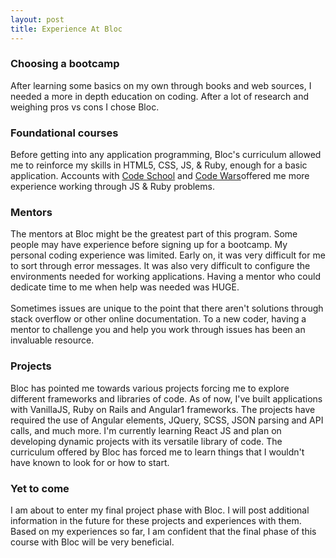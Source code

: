 ```yaml
---
layout: post
title: Experience At Bloc
---
```


<h3>Choosing a bootcamp</h3>
After learning some basics on my own through books and web sources, I needed a more in depth education on coding. After a lot of research and weighing pros vs cons I chose Bloc.

<h3>Foundational courses</h3>
Before getting into any application programming, Bloc's curriculum allowed me to reinforce my skills in HTML5, CSS, JS, & Ruby, enough for a basic application. Accounts with <a href="https://www.codeschool.com/" target="_blank">Code School</a> and <a href="https://www.codewars.com/dashboard" target="_blank">Code Wars</a>offered me more experience working through JS & Ruby problems.

<h3>Mentors</h3>
The mentors at Bloc might be the greatest part of this program. Some people may have experience before signing up for a bootcamp. My personal coding experience was limited. Early on, it was very difficult for me to sort through error messages. It was also very difficult to configure the environments needed for working applications. Having a mentor who could dedicate time to me when help was needed was HUGE.<br><br> Sometimes issues are unique to the point that there aren't solutions through stack overflow or other online documentation. To a new coder, having a mentor to challenge you and help you work through issues has been an invaluable resource.

<h3>Projects</h3>
Bloc has pointed me towards various projects forcing me to explore different frameworks and libraries of code. As of now, I've built applications with VanillaJS, Ruby on Rails and Angular1 frameworks. The projects have required the use of Angular elements, JQuery, SCSS, JSON parsing and API calls, and much more. I'm currently learning React JS and plan on developing dynamic projects with its versatile library of code. The curriculum offered by Bloc has forced me to learn things that I wouldn't have known to look for or how to start.

<h3>Yet to come</h3>
I am about to enter my final project phase with Bloc. I will post additional information in the future for these projects and experiences with them. Based on my experiences so far, I am confident that the final phase of this course with Bloc will be very beneficial.